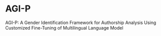 # AGI-P
AGI-P: A Gender Identification Framework for Authorship Analysis Using Customized Fine-Tuning of Multilingual Language Model
